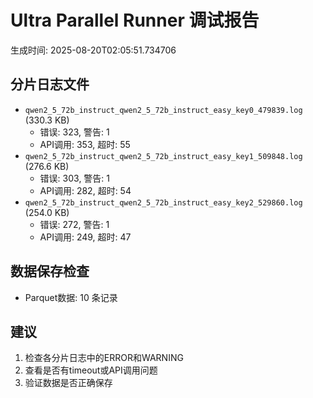 # Ultra Parallel Runner 调试报告

生成时间: 2025-08-20T02:05:51.734706

## 分片日志文件

- `qwen2_5_72b_instruct_qwen2_5_72b_instruct_easy_key0_479839.log` (330.3 KB)
  - 错误: 323, 警告: 1
  - API调用: 353, 超时: 55
- `qwen2_5_72b_instruct_qwen2_5_72b_instruct_easy_key1_509848.log` (276.6 KB)
  - 错误: 303, 警告: 1
  - API调用: 282, 超时: 54
- `qwen2_5_72b_instruct_qwen2_5_72b_instruct_easy_key2_529860.log` (254.0 KB)
  - 错误: 272, 警告: 1
  - API调用: 249, 超时: 47

## 数据保存检查

- Parquet数据: 10 条记录

## 建议

1. 检查各分片日志中的ERROR和WARNING
2. 查看是否有timeout或API调用问题
3. 验证数据是否正确保存
